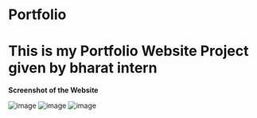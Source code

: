 # Portfolio
# This is my Portfolio Website Project given by bharat intern 
**Screenshot of the Website**

![image](https://github.com/ShikhaRajput19/Portfolio/assets/139276680/8e3cc5a1-8fbc-425a-afce-8e4b610ee59d)
![image](https://github.com/ShikhaRajput19/Portfolio/assets/139276680/885477a0-23eb-4e75-8046-4fede9111864)
![image](https://github.com/ShikhaRajput19/Portfolio/assets/139276680/47b36fca-c113-4018-a139-b39a47a659b1)
